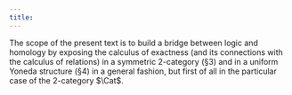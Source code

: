 ```yaml
---
title:
---
```


The scope of the present text is to build a bridge between logic and homology by exposing the calculus of exactness (and its connections with the calculus of relations) in a symmetric 2-category (§3) and in a uniform Yoneda structure (§4) in a general fashion, but first of all in the particular case of the 2-category $\Cat$.